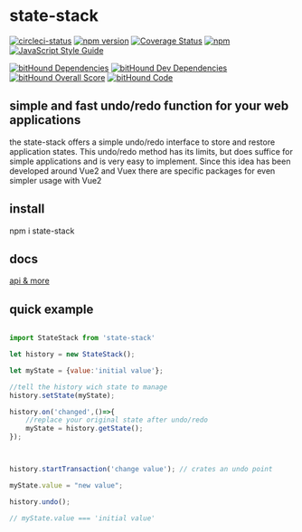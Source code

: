 # state-stack

[![circleci-status](https://circleci.com/gh/dasdeck/state-stack/tree/develop.png?style=shield&circle-token=b9eb523df1ac2cba1124e96452aab43a4686d6ac
)](https://circleci.com/gh/dasdeck/state-stack)
[![npm version](https://badge.fury.io/js/state-stack.svg)](https://badge.fury.io/js/state-stack)
[![Coverage Status](https://coveralls.io/repos/github/dasdeck/state-stack/badge.svg)](https://coveralls.io/github/dasdeck/state-stack)
[![npm](https://img.shields.io/npm/dt/state-stack.svg)](https://npmjs.org/package/state-stack)
[![JavaScript Style Guide](https://img.shields.io/badge/code_style-standard-brightgreen.svg)](https://standardjs.com)

[![bitHound Dependencies](https://www.bithound.io/github/dasdeck/state-stack/badges/dependencies.svg)](https://www.bithound.io/github/dasdeck/state-stack/master/dependencies/npm)
[![bitHound Dev Dependencies](https://www.bithound.io/github/dasdeck/state-stack/badges/devDependencies.svg)](https://www.bithound.io/github/dasdeck/state-stack/master/dependencies/npm)
[![bitHound Overall Score](https://www.bithound.io/github/dasdeck/state-stack/badges/score.svg)](https://www.bithound.io/github/dasdeck/state-stack)
[![bitHound Code](https://www.bithound.io/github/dasdeck/state-stack/badges/code.svg)](https://www.bithound.io/github/dasdeck/state-stack)

## simple and fast undo/redo function for your web applications

the state-stack offers a simple undo/redo interface to store and restore application states.
This undo/redo method has its limits, but does suffice for simple applications
and is very easy to implement.
Since this idea has been developed around Vue2 and Vuex there are specific packages
for even simpler usage with Vue2

## install

npm i state-stack

## docs

[api & more](https://hook.io/dasdeck/getartifact/state-stack/index.html)

## quick example

```javascript

import StateStack from 'state-stack'

let history = new StateStack();

let myState = {value:'initial value'};

//tell the history wich state to manage
history.setState(myState);

history.on('changed',()=>{
    //replace your original state after undo/redo
    myState = history.getState();
});



history.startTransaction('change value'); // crates an undo point

myState.value = "new value";

history.undo();

// myState.value === 'initial value'

```
